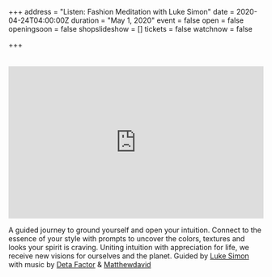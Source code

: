 +++
address = "Listen: Fashion Meditation with Luke Simon"
date = 2020-04-24T04:00:00Z
duration = "May 1, 2020"
event = false
open = false
openingsoon = false
shopslideshow = []
tickets = false
watchnow = false

+++
<iframe width="100%" height="300" style="margin:20px 0 0;" scrolling="no" frameborder="no" allow="autoplay" src="https://w.soundcloud.com/player/?url=https%3A//api.soundcloud.com/tracks/806293393&color=%23000000&auto_play=false&hide_related=false&show_comments=true&show_user=true&show_reposts=false&show_teaser=true&visual=true"></iframe>

A guided journey to ground yourself and open your intuition. Connect to the essence of your style with prompts to uncover the colors, textures and looks your spirit is craving. Uniting intuition with appreciation for life, we receive new visions for ourselves and the planet. Guided by [Luke Simon](lukesimonmystic.com "Luke Simon") with music by [Deta Factor](https://www.instagram.com/jxpoll/ "Deta Factor") & [Matthewdavid](https://www.instagram.com/matthewdavidmcq/ "Matthewdavid")